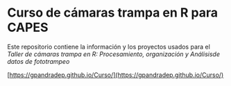 # Curso de cámaras trampa en R para CAPES

Este repositorio contiene la información y los proyectos usados para el *Taller de cámaras trampa en R: Procesamiento, organización y Análisisde datos de fototrampeo*

[https://gpandradep.github.io/Curso/](https://gpandradep.github.io/Curso/)

